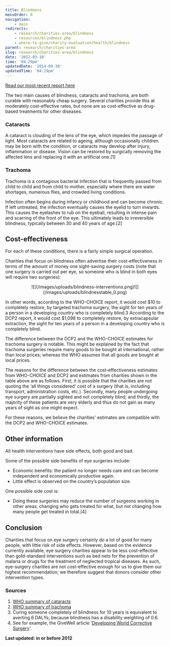 ```yaml
---
title: Blindness
menuOrder: 0
navigation:
    - main
redirects:
    - research/charities-area/blindness
    - resources/blindness.php
    - where-to-give/charity-evaluation/health/blindness
parent: research/charities-area
slug: research/charities-area/blindness
date: '2012-03-10'
time: '04:29pm'
updatedDate: '2014-09-30'
updatedTime: '04:29pm'
---
```

[Read our most recent report here](/files/blindness_1.pdf)

The two main causes of blindness, cataracts and trachoma, are both curable with reasonably cheap surgery. Several charities provide this at moderately cost-effective rates, but none are as cost-effective as drug-based treatments for other diseases.

### Cataracts

A cataract is clouding of the lens of the eye, which impedes the passage of light. Most cataracts are related to ageing, although occasionally children may be born with the condition, or cataracts may develop after injury, inflammation or disease. Vision can be restored by surgically removing the affected lens and replacing it with an artificial one.[1]

### Trachoma

Trachoma is a contagious bacterial infection that is frequently passed from child to child and from child to mother, especially where there are water shortages, numerous flies, and crowded living conditions.

Infection often begins during infancy or childhood and can become chronic. If left untreated, the infection eventually causes the eyelid to turn inwards. This causes the eyelashes to rub on the eyeball, resulting in intense pain and scarring of the front of the eye. This ultimately leads to irreversible blindness, typically between 30 and 40 years of age.[2]

## Cost-effectiveness

For each of these conditions, there is a fairly simple surgical operation.

Charities that focus on blindness often advertise their cost-effectiveness in terms of the amount of money one sight-saving surgery costs (note that one surgery is carried out per eye, so someone who is blind in both eyes will require two surgeries):

<center>![](/images/uploads/blindness-interventions.png)![](/images/uploads/blindnesstable_0.png)</center>

In other words, according to the WHO-CHOICE report, it would cost $10 to completely restore, by targeted trachoma surgery, the sight for ten years of a person in a developing country who is completely blind.3 According to the DCP2 report, it would cost $1,098 to completely restore, by extracapsular extraction, the sight for ten years of a person in a developing country who is completely blind.

The difference between the DCP2 and the WHO-CHOICE estimates for trachoma surgery is notable. This might be explained by the fact that trachoma surgeries require many goods to be bought at international, rather than local prices; whereas the WHO assumes that all goods are bought at local prices.

The reasons for the difference between the cost-effectiveness estimates from WHO-CHOICE and DCP2 and estimates from charities shown in the table above are as follows. First, it is possible that the charities are not quoting the ‘all things considered’ cost of a surgery (that is, including transport, administration costs, etc.). Secondly, many people undergoing eye surgery are partially sighted and not completely blind; and thirdly, the majority of these patients are very elderly and thus do not gain as many years of sight as one might expect.

For these reasons, we believe the charities' estimates are compatible with the DCP2 and WHO-CHOICE estimates.

## Other information

All health interventions have side effects, both good and bad.

Some of the possible side benefits of eye surgeries include:

*   Economic benefits: the patient no longer needs care and can become independent and economically productive again.
*   Little effect is observed on the country’s population size.

One possible side cost is:

*   Doing these surgeries may reduce the number of surgeons working in other areas, changing who gets treated for what, but not changing how many people get treated in total.[4]

## Conclusion

Charities that focus on eye surgery certainly do a lot of good for many people, with little risk of side effects. However, based on the evidence currently available, eye surgery charities appear to be less cost-effective than gold-standard interventions such as bed nets for the prevention of malaria or drugs for the treatment of neglected tropical diseases. As such, eye-surgery charities are not cost-effective enough for us to give them our highest recommendation; we therefore suggest that donors consider other intervention types.

### Sources

1.  [WHO summary of cataracts](http://www.who.int/topics/cataract/en/)
2.  [WHO summary of trachoma](http://www.who.int/topics/trachoma/en/)
3.  Curing someone completely of blindness for 10 years is equivalent to averting 6 DALYs, because blindness has a disability weighting of 0.6\.
4.  See for example, the GiveWell article '[Developing World Corrective Surgery](http://www.givewell.org/international/health/surgery)'.

**Last updated: in or before 2012**